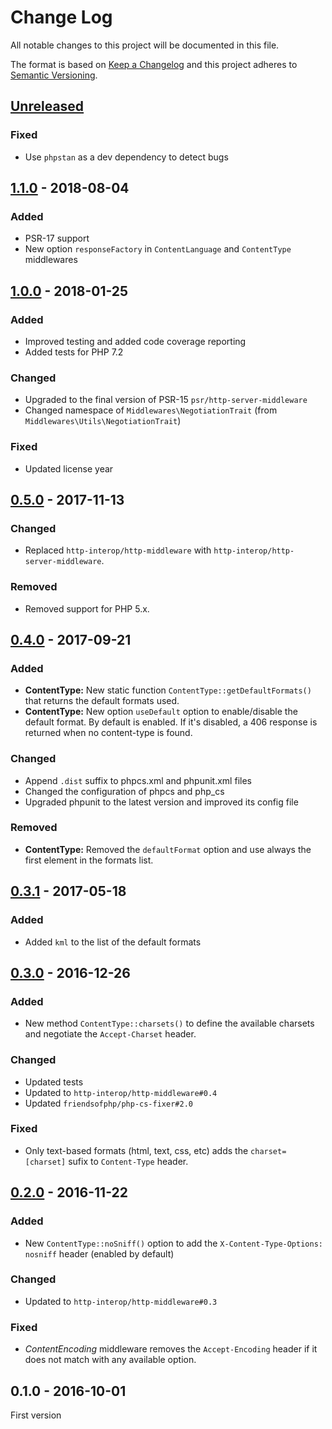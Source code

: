 # Change Log

All notable changes to this project will be documented in this file.

The format is based on [Keep a Changelog](http://keepachangelog.com/) 
and this project adheres to [Semantic Versioning](http://semver.org/).

## [Unreleased]

### Fixed

- Use `phpstan` as a dev dependency to detect bugs

## [1.1.0] - 2018-08-04

### Added

- PSR-17 support
- New option `responseFactory` in `ContentLanguage` and `ContentType` middlewares

## [1.0.0] - 2018-01-25

### Added

- Improved testing and added code coverage reporting
- Added tests for PHP 7.2

### Changed

- Upgraded to the final version of PSR-15 `psr/http-server-middleware`
- Changed namespace of `Middlewares\NegotiationTrait` (from `Middlewares\Utils\NegotiationTrait`)

### Fixed

- Updated license year

## [0.5.0] - 2017-11-13

### Changed

- Replaced `http-interop/http-middleware` with  `http-interop/http-server-middleware`.

### Removed

- Removed support for PHP 5.x.

## [0.4.0] - 2017-09-21

### Added

- **ContentType:** New static function `ContentType::getDefaultFormats()` that returns the default formats used.
- **ContentType:** New option `useDefault` option to enable/disable the default format. By default is enabled. If it's disabled, a 406 response is returned when no content-type is found.

### Changed

- Append `.dist` suffix to phpcs.xml and phpunit.xml files
- Changed the configuration of phpcs and php_cs
- Upgraded phpunit to the latest version and improved its config file

### Removed

- **ContentType:** Removed the `defaultFormat` option and use always the first element in the formats list.

## [0.3.1] - 2017-05-18

### Added

- Added `kml` to the list of the default formats

## [0.3.0] - 2016-12-26

### Added

- New method `ContentType::charsets()` to define the available charsets and negotiate the `Accept-Charset` header.

### Changed

- Updated tests
- Updated to `http-interop/http-middleware#0.4`
- Updated `friendsofphp/php-cs-fixer#2.0`

### Fixed

- Only text-based formats (html, text, css, etc) adds the `charset=[charset]` sufix to `Content-Type` header.

## [0.2.0] - 2016-11-22

### Added

- New `ContentType::noSniff()` option to add the `X-Content-Type-Options: nosniff` header (enabled by default)

### Changed

- Updated to `http-interop/http-middleware#0.3`

### Fixed

- *ContentEncoding* middleware removes the `Accept-Encoding` header if it does not match with any available option.

## 0.1.0 - 2016-10-01

First version

[Unreleased]: https://github.com/middlewares/negotiation/compare/v1.1.0...HEAD
[1.1.0]: https://github.com/middlewares/negotiation/compare/v1.0.0...v1.1.0
[1.0.0]: https://github.com/middlewares/negotiation/compare/v0.5.0...v1.0.0
[0.5.0]: https://github.com/middlewares/negotiation/compare/v0.4.0...v0.5.0
[0.4.0]: https://github.com/middlewares/negotiation/compare/v0.3.1...v0.4.0
[0.3.1]: https://github.com/middlewares/negotiation/compare/v0.3.0...v0.3.1
[0.3.0]: https://github.com/middlewares/negotiation/compare/v0.2.0...v0.3.0
[0.2.0]: https://github.com/middlewares/negotiation/compare/v0.1.0...v0.2.0
